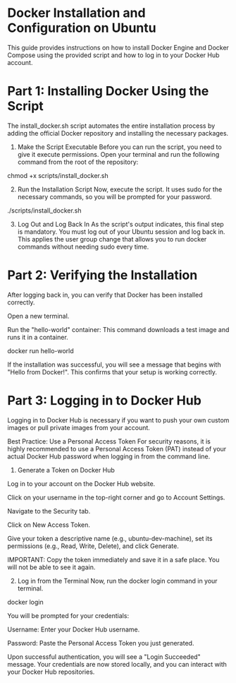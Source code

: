 # Docker Installation and Configuration on Ubuntu
This guide provides instructions on how to install Docker Engine and Docker Compose using the provided script and how to log in to your Docker Hub account.

# Part 1: Installing Docker Using the Script
The install_docker.sh script automates the entire installation process by adding the official Docker repository and installing the necessary packages.

1. Make the Script Executable
Before you can run the script, you need to give it execute permissions. Open your terminal and run the following command from the root of the repository:

chmod +x scripts/install_docker.sh

2. Run the Installation Script
Now, execute the script. It uses sudo for the necessary commands, so you will be prompted for your password.

./scripts/install_docker.sh

3. Log Out and Log Back In
As the script's output indicates, this final step is mandatory. You must log out of your Ubuntu session and log back in. This applies the user group change that allows you to run docker commands without needing sudo every time.

# Part 2: Verifying the Installation
After logging back in, you can verify that Docker has been installed correctly.

Open a new terminal.

Run the "hello-world" container:
This command downloads a test image and runs it in a container.

docker run hello-world

If the installation was successful, you will see a message that begins with "Hello from Docker!". This confirms that your setup is working correctly.

# Part 3: Logging in to Docker Hub
Logging in to Docker Hub is necessary if you want to push your own custom images or pull private images from your account.

Best Practice: Use a Personal Access Token
For security reasons, it is highly recommended to use a Personal Access Token (PAT) instead of your actual Docker Hub password when logging in from the command line.

1. Generate a Token on Docker Hub

Log in to your account on the Docker Hub website.

Click on your username in the top-right corner and go to Account Settings.

Navigate to the Security tab.

Click on New Access Token.

Give your token a descriptive name (e.g., ubuntu-dev-machine), set its permissions (e.g., Read, Write, Delete), and click Generate.

IMPORTANT: Copy the token immediately and save it in a safe place. You will not be able to see it again.

2. Log in from the Terminal
Now, run the docker login command in your terminal.

docker login

You will be prompted for your credentials:

Username: Enter your Docker Hub username.

Password: Paste the Personal Access Token you just generated.

Upon successful authentication, you will see a "Login Succeeded" message. Your credentials are now stored locally, and you can interact with your Docker Hub repositories.